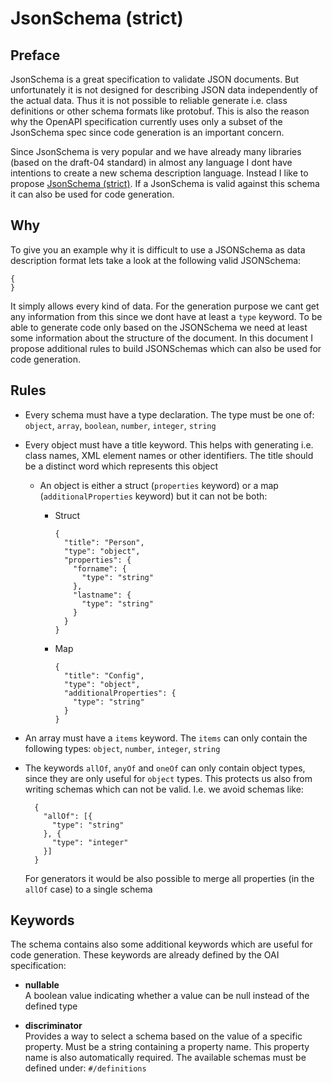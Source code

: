
# JsonSchema (strict)

## Preface

JsonSchema is a great specification to validate JSON documents. But 
unfortunately it is not designed for describing JSON data independently of the 
actual data. Thus it is not possible to reliable generate i.e. class definitions 
or other schema formats like protobuf. This is also the reason why the OpenAPI 
specification currently uses only a subset of the JsonSchema spec since code 
generation is an important concern.

Since JsonSchema is very popular and we have already many libraries (based on 
the draft-04 standard) in almost any language I dont have intentions to create
a new schema description language. Instead I like to propose
[JsonSchema (strict)](jsonschema.json). If a JsonSchema is valid against this 
schema it can also be used for code generation.

## Why

To give you an example why it is difficult to use a JSONSchema as data 
description format lets take a look at the following valid JSONSchema:

    {
    }

It simply allows every kind of data. For the generation purpose we cant get any
information from this since we dont have at least a `type` keyword. To be able 
to generate code only based on the JSONSchema we need at least some information 
about the structure of the document. In this document I propose additional rules 
to build JSONSchemas which can also be used for code generation.

## Rules

* Every schema must have a type declaration. The type must be one of: `object`, 
  `array`, `boolean`, `number`, `integer`, `string`
* Every object must have a title keyword. This helps with generating i.e.
  class names, XML element names or other identifiers. The title should be
  a distinct word which represents this object
  * An object is either a struct (`properties` keyword) or a map 
    (`additionalProperties` keyword) but it can not be both:
    * Struct

          {
            "title": "Person",
            "type": "object",
            "properties": {
              "forname": {
                "type": "string"
              },
              "lastname": {
                "type": "string"
              }
            }
          }

    * Map

          {
            "title": "Config",
            "type": "object",
            "additionalProperties": {
              "type": "string"
            }
          }

* An array must have a `items` keyword. The `items` can only contain the 
  following types: `object`, `number`, `integer`, `string`
* The keywords `allOf`, `anyOf` and `oneOf` can only contain object types, since
  they are only useful for `object` types. This protects us also from writing 
  schemas which can not be valid. I.e. we avoid schemas like:
  
        {
          "allOf": [{
            "type": "string"
          }, {
            "type": "integer"
          }]
        }
  
  For generators it would be also possible to merge all properties (in the 
  `allOf` case) to a single schema

## Keywords

The schema contains also some additional keywords which are useful for code
generation. These keywords are already defined by the OAI specification:

* **nullable**  
  A boolean value indicating whether a value can be null instead of the defined 
  type

* **discriminator**  
  Provides a way to select a schema based on the value of a specific property.
  Must be a string containing a property name. This property name is also
  automatically required. The available schemas must be defined under: 
  `#/definitions`

